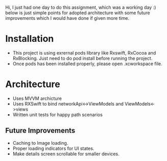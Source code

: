 Hi, I just had one day to do this assignment, which was a working day :) below is just simple points for adopted architecture with some future improvements which I would have done if given more time.

# Installation

- This project is using exrernal pods library like Rxswift, RxCocoa and RxBlocking. Just need to do pod install before running the project.
- Once pods has been installed properly, please open .xcworkspace file.

# Architecture

- Uses MVVM archicture
- Uses RXSwift to bind networkApi<->ViewModels and ViewModels<->views
- Written unit tests for happy path scenarios

## Future Improvements

- Caching to Image loading.
- Proper loading indicators for UI states.
- Make details screen scrollable for smaller devices.